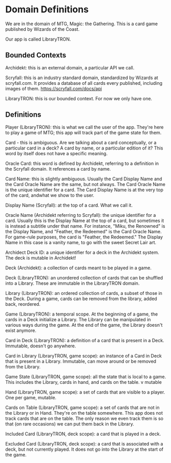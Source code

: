 # Domain Definitions

We are in the domain of MTG, Magic: the Gathering. This is a card game published by Wizards of the Coast.

Our app is called LibraryTRON.

## Bounded Contexts

Archidekt: this is an external domain, a particular API we call.

Scryfall: this is an industry standard domain, standardized by Wizards at scryfall.com. It provides a database of all cards every published, including images of them. https://scryfall.com/docs/api

LibraryTRON: this is our bounded context. For now we only have one.

## Definitions

Player (LibraryTRON): this is what we call the user of the app. They're here to play a game of MTG; this app will track part of the game state for them.

Card - this is ambiguous. Are we talking about a card conceptually, or a particular card in a deck? A card by name, or a particular edition of it? This word by itself does not have a specific meaning.

Oracle Card: this word is defined by Archidekt, referring to a definition in the Scryfall domain. It references a card by name.

Card Name: this is slightly ambiguous. Usually the Card Display Name and the Card Oracle Name are the same, but not always. The Card Oracle Name is the unique identifier for a card. The Card Display Name is at the very top of the card, andwhat we show to the user.

Display Name (Scryfall): at the top of a card. What we call it.

Oracle Name (Archidekt referring to Scryfall): the unique identifier for a card. Usually this is the Display Name at the top of a card, but sometimes it is instead a subtitle under that name. For instance, "Miku, the Renowned" is the Display Name, and "Feather, the Redeemed" is the Card Oracle Name. For game-rule purposes, the card is "Feather, the Redeemed." The Display Name in this case is a vanity name, to go with the sweet Secret Lair art.

Archidect Deck ID: a unique identifier for a deck in the Archidekt system. The deck is mutable in Archidekt!

Deck (Archidekt): a collection of cards meant to be played in a game.

Deck (LibraryTRON): an unordered collection of cards that can be shuffled into a Library. These are immutable in the LibraryTRON domain.

Library (LibraryTRON): an ordered collection of cards, a subset of those in the Deck. During a game, cards can be removed from the library, added back, reordered.

Game (LibraryTRON): a temporal scope. At the beginning of a game, the cards in a Deck initialize a Library. The Library can be manipulated in various ways during the game. At the end of the game, the Library doesn't exist anymore.

Card in Deck (LibraryTRON): a definition of a card that is present in a Deck. Immutable, doesn't go anywhere.

Card in Library (LibraryTRON, game scope): an instance of a Card in Deck that is present in a Library. Immutable, can move around or be removed from the Library.

Game State (LibraryTRON, game scope): all the state that is local to a game. This includes the Library, cards in hand, and cards on the table. v mutable

Hand (LibraryTRON, game scope): a set of cards that are visible to a player. One per game, mutable.

Cards on Table (LibraryTRON, game scope): a set of cards that are not in the Library or in Hand. They're on the table somewhere. This app does not track cards that are on the table. The only reason we even track them is so that (on rare occasions) we can put them back in the Library.

Included Card (LibraryTRON, deck scope): a card that is played in a deck.

Excluded Card (LibraryTRON, deck scope): a card that is associated with a deck, but not currently played. It does not go into the Library at the start of the game.

